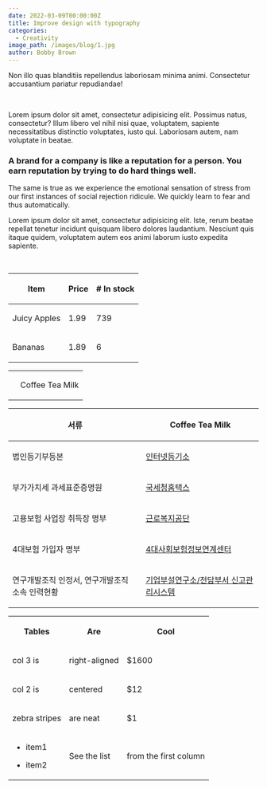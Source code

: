 ```yaml
---
date: 2022-03-09T00:00:00Z
title: Improve design with typography
categories:
  - Creativity
image_path: /images/blog/1.jpg
author: Bobby Brown
---
```

Non illo quas blanditiis repellendus laboriosam minima animi. Consectetur accusantium pariatur repudiandae!

&nbsp;

Lorem ipsum dolor sit amet, consectetur adipisicing elit. Possimus natus, consectetur? Illum libero vel nihil nisi quae, voluptatem, sapiente necessitatibus distinctio voluptates, iusto qui. Laboriosam autem, nam voluptate in beatae.

### A brand for a company is like a reputation for a person. You earn reputation by trying to do hard things well.

The same is true as we experience the emotional sensation of stress from our first instances of social rejection ridicule. We quickly learn to fear and thus automatically.

Lorem ipsum dolor sit amet, consectetur adipisicing elit. Iste, rerum beatae repellat tenetur incidunt quisquam libero dolores laudantium. Nesciunt quis itaque quidem, voluptatem autem eos animi laborum iusto expedita sapiente.

&nbsp;

<table><thead><tr><th><p>Item</p></th><th><p>Price</p></th><th><p># In stock</p></th></tr></thead><tbody><tr><td><p>Juicy Apples</p></td><td><p>1.99</p></td><td><p>739</p></td></tr><tr><td><p>Bananas</p></td><td><p>1.89</p></td><td><p>6</p></td></tr></tbody></table>

<table><tbody><tr><td><p></p></td><td><p>    Coffee   Tea   Milk  </p></td></tr></tbody></table>

<table><thead><tr><th><p>서류</p></th><th><p>    Coffee   Tea   Milk  </p></th></tr></thead><tbody><tr><td><p>법인등기부등본</p></td><td><p><a href="https://total.kcomwel.or.kr/"><u>인터넷등기소</u></a></p></td></tr><tr><td><p>부가가치세 과세표준증명원</p></td><td><p><a href="https://www.hometax.go.kr/websquare/websquare.html?w2xPath=/ui/pp/index_pp.xml"><u>국세청홈택스</u></a></p></td></tr><tr><td><p>고용보험 사업장 취득장 명부</p></td><td><p><a href="https://total.comwel.or.kr/"><u>근로복지공단</u></a></p></td></tr><tr><td><p>4대보험 가입자 명부</p></td><td><p><a href="https://www.4insure.or.kr/pbiz/main/main.do"><u>4대사회보험정보연계센터</u></a></p></td></tr><tr><td><p>연구개발조직 인정서, 연구개발조직 소속 인력현황</p></td><td><p><a href="https://www.rnd.or.kr/user/main.do"><u>기업부설연구소/전담부서 신고관리시스템</u></a></p></td></tr></tbody></table>

<table><tbody><tr><th><p>Tables</p></th><th><p>Are</p></th><th><p>Cool</p></th></tr><tr><td><p>col 3 is</p></td><td><p>right-aligned</p></td><td><p>$1600</p></td></tr><tr><td><p>col 2 is</p></td><td><p>centered</p></td><td><p>$12</p></td></tr><tr><td><p>zebra stripes</p></td><td><p>are neat</p></td><td><p>$1</p></td></tr><tr><td><ul><li><p>item1</p></li><li><p>item2</p></li></ul></td><td><p>See the list</p></td><td><p>from the first column</p></td></tr></tbody></table>